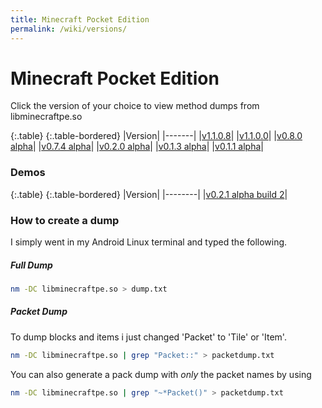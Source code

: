 ```yaml
---
title: Minecraft Pocket Edition
permalink: /wiki/versions/
---
```

# Minecraft Pocket Edition
Click the version of your choice to view method dumps from libminecraftpe.so

{:.table}
{:.table-bordered}
|Version|
|-------|
|[v1.1.0.8](1.1.0.8/)|
|[v1.1.0.0](1.1.0.0/)|
|[v0.8.0 alpha](0.8.0/)|
|[v0.7.4 alpha](0.7.4/)|
|[v0.2.0 alpha](0.2.0/)|
|[v0.1.3 alpha](0.1.3/)|
|[v0.1.1 alpha](0.1.1/)|
  
### Demos
{:.table}
{:.table-bordered}
|Version|
|--------|
|[v0.2.1 alpha build 2](demo/0.2.1.2)|


### How to create a dump
I simply went in my Android Linux terminal and typed the following.

##### Full Dump

```bash
nm -DC libminecraftpe.so > dump.txt
```

##### Packet Dump
To dump blocks and items i just changed 'Packet' to 'Tile' or 'Item'.

```bash
nm -DC libminecraftpe.so | grep "Packet::" > packetdump.txt
```

You can also generate a pack dump with *only* the packet names by using

```bash
nm -DC libminecraftpe.so | grep "~*Packet()" > packetdump.txt
```
